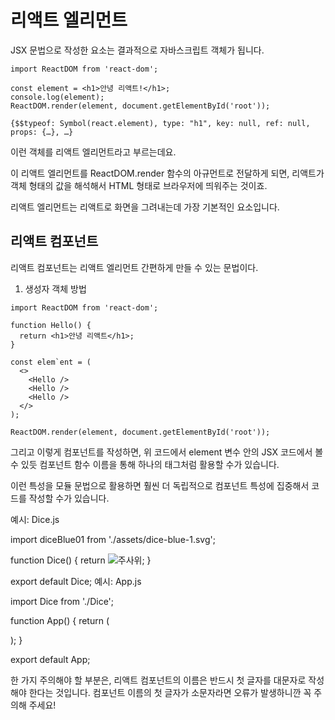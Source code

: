 # 리액트 엘리먼트
JSX 문법으로 작성한 요소는 결과적으로 자바스크립트 객체가 됩니다.
```
import ReactDOM from 'react-dom';

const element = <h1>안녕 리액트!</h1>;
console.log(element);
ReactDOM.render(element, document.getElementById('root'));
```
`{$$typeof: Symbol(react.element), type: "h1", key: null, ref: null, props: {…}, …}`

이런 객체를 리액트 엘리먼트라고 부르는데요.


이 리액트 엘리먼트를 ReactDOM.render 함수의 아규먼트로 전달하게 되면, 리액트가 객체 형태의 값을 해석해서 HTML 형태로 브라우저에 띄워주는 것이죠.

리액트 엘리먼트는 리액트로 화면을 그려내는데 가장 기본적인 요소입니다.

## 리액트 컴포넌트
리액트 컴포넌트는 리액트 엘리먼트 간편하게 만들 수 있는 문법이다.

1. 생성자 객체 방법
```
import ReactDOM from 'react-dom';

function Hello() {
  return <h1>안녕 리액트</h1>;
}

const elem`ent = (
  <>
    <Hello />
    <Hello />
    <Hello />
  </>
);

ReactDOM.render(element, document.getElementById('root'));
```

그리고 이렇게 컴포넌트를 작성하면,
위 코드에서 element 변수 안의 JSX 코드에서 볼 수 있듯 컴포넌트 함수 이름을 통해 하나의 태그처럼 활용할 수가 있습니다.

이런 특성을 모듈 문법으로 활용하면 훨씬 더 독립적으로 컴포넌트 특성에 집중해서 코드를 작성할 수가 있습니다.

예시: Dice.js

import diceBlue01 from './assets/dice-blue-1.svg';

function Dice() {
  return <img src={diceBlue01} alt="주사위" />;
}

export default Dice;
예시: App.js

import Dice from './Dice';

function App() {
  return (
    <div>
      <Dice />
    </div>
  );
}

export default App;


한 가지 주의해야 할 부분은, 리액트 컴포넌트의 이름은 반드시 첫 글자를 대문자로 작성해야 한다는 것입니다.
컴포넌트 이름의 첫 글자가 소문자라면 오류가 발생하니깐 꼭 주의해 주세요!
